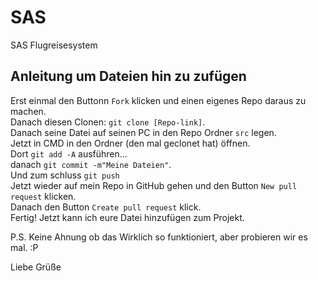 # SAS
SAS Flugreisesystem  
  
## Anleitung um Dateien hin zu zufügen
Erst einmal den Buttonn `Fork` klicken und einen eigenes Repo daraus zu machen.  
Danach diesen Clonen: `git clone [Repo-link]`.  
Danach seine Datei auf seinen PC in den Repo Ordner `src` legen.  
Jetzt in CMD in den Ordner (den mal geclonet hat) öffnen.  
Dort `git add -A` ausführen...  
danach `git commit -m"Meine Dateien"`.  
Und zum schluss `git push`  
Jetzt wieder auf mein Repo in GitHub gehen und den Button `New pull request` klicken.  
Danach den Button `Create pull request` klick.  
Fertig! Jetzt kann ich eure Datei hinzufügen zum Projekt.  
  
P.S. Keine Ahnung ob das Wirklich so funktioniert, aber probieren wir es mal. :P  
  
Liebe Grüße  
